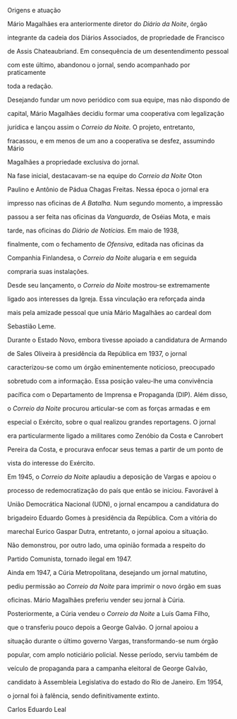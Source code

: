

Origens e atuação



Mário Magalhães era anteriormente diretor do *Diário da Noite*, órgão

integrante da cadeia dos Diários Associados, de propriedade de Francisco

de Assis Chateaubriand. Em consequência de um desentendimento pessoal

com este último, abandonou o jornal, sendo acompanhado por praticamente

toda a redação.



Desejando fundar um novo periódico com sua equipe, mas não dispondo de

capital, Mário Magalhães decidiu formar uma cooperativa com legalização

jurídica e lançou assim o *Correio da Noite.* O projeto, entretanto,

fracassou, e em menos de um ano a cooperativa se desfez, assumindo Mário

Magalhães a propriedade exclusiva do jornal.



Na fase inicial, destacavam-se na equipe do *Correio da Noite* Oton

Paulino e Antônio de Pádua Chagas Freitas. Nessa época o jornal era

impresso nas oficinas de *A Batalha.* Num segundo momento, a impressão

passou a ser feita nas oficinas da *Vanguarda*, de Oséias Mota, e mais

tarde, nas oficinas do *Diário de Notícias.* Em maio de 1938,

finalmente, com o fechamento de *Ofensiva*, editada nas oficinas da

Companhia Finlandesa, o *Correio da Noite* alugaria e em seguida

compraria suas instalações.



Desde seu lançamento, o *Correio da Noite* mostrou-se extremamente

ligado aos interesses da Igreja. Essa vinculação era reforçada ainda

mais pela amizade pessoal que unia Mário Magalhães ao cardeal dom

Sebastião Leme.



Durante o Estado Novo, embora tivesse apoiado a candidatura de Armando

de Sales Oliveira à presidência da República em 1937, o jornal

caracterizou-se como um órgão eminentemente noticioso, preocupado

sobretudo com a informação. Essa posição valeu-lhe uma convivência

pacífica com o Departamento de Imprensa e Propaganda (DIP). Além disso,

o *Correio da Noite* procurou articular-se com as forças armadas e em

especial o Exército, sobre o qual realizou grandes reportagens. O jornal

era particularmente ligado a militares como Zenóbio da Costa e Canrobert

Pereira da Costa, e procurava enfocar seus temas a partir de um ponto de

vista do interesse do Exército.



Em 1945, o *Correio da Noite* aplaudiu a deposição de Vargas e apoiou o

processo de redemocratização do país que então se iniciou. Favorável à

União Democrática Nacional (UDN), o jornal encampou a candidatura do

brigadeiro Eduardo Gomes à presidência da República. Com a vitória do

marechal Eurico Gaspar Dutra, entretanto, o jornal apoiou a situação.

Não demonstrou, por outro lado, uma opinião formada a respeito do

Partido Comunista, tornado ilegal em 1947.



Ainda em 1947, a Cúria Metropolitana, desejando um jornal matutino,

pediu permissão ao *Correio da Noite* para imprimir o novo órgão em suas

oficinas. Mário Magalhães preferiu vender seu jornal à Cúria.



Posteriormente, a Cúria vendeu o *Correio* *da Noite* a Luís Gama Filho,

que o transferiu pouco depois a George Galvão. O jornal apoiou a

situação durante o último governo Vargas, transformando-se num órgão

popular, com amplo noticiário policial. Nesse período, serviu também de

veículo de propaganda para a campanha eleitoral de George Galvão,

candidato à Assembleia Legislativa do estado do Rio de Janeiro. Em 1954,

o jornal foi à falência, sendo definitivamente extinto.



Carlos Eduardo Leal

